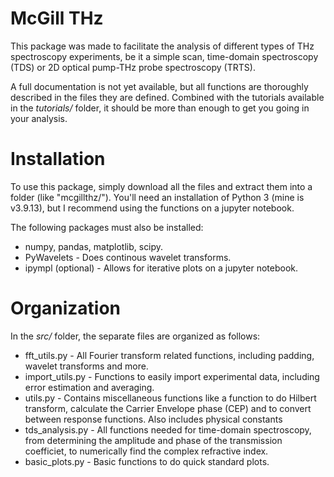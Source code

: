 # McGill THz

This package was made to facilitate the analysis of different types of THz spectroscopy experiments, be it a simple scan, time-domain spectroscopy (TDS) or 2D optical pump-THz probe spectroscopy (TRTS).

A full documentation is not yet available, but all functions are thoroughly described in the files they are defined. Combined with the tutorials available in the *tutorials/* folder, it should be more than enough to get you going in your analysis.

# Installation 

To use this package, simply download all the files and extract them into a folder (like "mcgillthz/"). You'll need an installation of Python 3 (mine is v3.9.13), but I recommend using the functions on a jupyter notebook.

The following packages must also be installed:
- numpy, pandas, matplotlib, scipy.
- PyWavelets - Does continous wavelet transforms.
- ipympl (optional) - Allows for iterative plots on a jupyter notebook.
<!-- - lmfit - Wraps scipy.optimize to allow for easier manipulation of the parameters. Very useful for fitting optical functions with many parameters. -->



# Organization

In the *src/* folder, the separate files are organized as follows:

- fft_utils.py - All Fourier transform related functions, including padding, wavelet transforms and more.
- import_utils.py - Functions to easily import experimental data, including error estimation and averaging.
- utils.py - Contains miscellaneous functions like a function to do Hilbert transform, calculate the Carrier Envelope phase (CEP) and to convert between response functions. Also includes physical constants
- tds_analysis.py - All functions needed for time-domain spectroscopy, from determining the amplitude and phase of the transmission coefficiet, to numerically find the complex refractive index.
- basic_plots.py - Basic functions to do quick standard plots.

